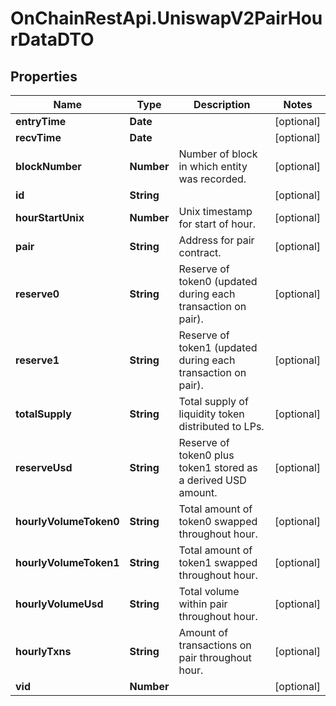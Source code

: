 # OnChainRestApi.UniswapV2PairHourDataDTO

## Properties

Name | Type | Description | Notes
------------ | ------------- | ------------- | -------------
**entryTime** | **Date** |  | [optional] 
**recvTime** | **Date** |  | [optional] 
**blockNumber** | **Number** | Number of block in which entity was recorded. | [optional] 
**id** | **String** |  | [optional] 
**hourStartUnix** | **Number** | Unix timestamp for start of hour. | [optional] 
**pair** | **String** | Address for pair contract. | [optional] 
**reserve0** | **String** | Reserve of token0 (updated during each transaction on pair). | [optional] 
**reserve1** | **String** | Reserve of token1 (updated during each transaction on pair). | [optional] 
**totalSupply** | **String** | Total supply of liquidity token distributed to LPs. | [optional] 
**reserveUsd** | **String** | Reserve of token0 plus token1 stored as a derived USD amount. | [optional] 
**hourlyVolumeToken0** | **String** | Total amount of token0 swapped throughout hour. | [optional] 
**hourlyVolumeToken1** | **String** | Total amount of token1 swapped throughout hour. | [optional] 
**hourlyVolumeUsd** | **String** | Total volume within pair throughout hour. | [optional] 
**hourlyTxns** | **String** | Amount of transactions on pair throughout hour. | [optional] 
**vid** | **Number** |  | [optional] 


